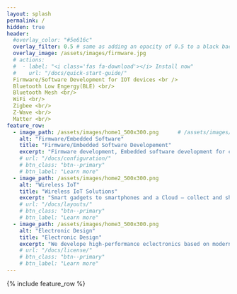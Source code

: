 ```yaml
---
layout: splash
permalink: /
hidden: true
header:
  #overlay_color: "#5e616c"
  overlay_filter: 0.5 # same as adding an opacity of 0.5 to a black background
  overlay_image: /assets/images/firmware.jpg
  # actions:
  #  - label: "<i class='fas fa-download'></i> Install now"
  #    url: "/docs/quick-start-guide/"
  Firmware/Software Development for IOT devices <br />
  Bluetooth Low Engergy(BLE) <br/>
  Bluetooth Mesh <br/>
  WiFi <br/>
  Zigbee <br/>
  Z-Wave <br/>
  Matter <br/>
feature_row:
  - image_path: /assets/images/home1_500x300.png      # /assets/images/mm-customizable-feature.png
    alt: "Firmware/Embedded Software"
    title: "Firmware/Embedded Software Developement"
    excerpt: "Firmware development, Embedded software development for custom boards and board support package(BSP) development."
    # url: "/docs/configuration/"
    # btn_class: "btn--primary"
    # btn_label: "Learn more"
  - image_path: /assets/images/home2_500x300.png
    alt: "Wireless IoT"
    title: "Wireless IoT Solutions"
    excerpt: "Smart gadgets to smartphones and a Cloud – collect and share data through wireless networks in real time."
    # url: "/docs/layouts/"
    # btn_class: "btn--primary"
    # btn_label: "Learn more"
  - image_path: /assets/images/home3_500x300.png
    alt: "Electronic Design"
    title: "Electronic Design"
    excerpt: "We develope high-performance eclectronics based on modern SoCs for various application fields."
    # url: "/docs/license/"
    # btn_class: "btn--primary"
    # btn_label: "Learn more"      
---
```


{% include feature_row %}
